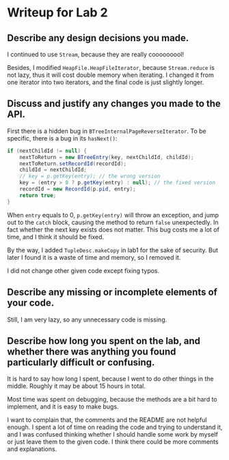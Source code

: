 # Writeup for Lab 2

## Describe any design decisions you made.

I continued to use `Stream`, because they are really cooooooool!

Besides, I modified `HeapFile.HeapFileIterator`, because `Stream.reduce` is not lazy, thus it will cost double memory when iterating. I changed it from one iterator into two iterators, and the final code is just slightly longer.

## Discuss and justify any changes you made to the API.

First there is a hidden bug in `BTreeInternalPageReverseIterator`. To be specific, there is a bug in its `hasNext()`:

```java
if (nextChildId != null) {
	nextToReturn = new BTreeEntry(key, nextChildId, childId);
	nextToReturn.setRecordId(recordId);
	childId = nextChildId;
	// key = p.getKey(entry); // the wrong version
	key = (entry > 0 ? p.getKey(entry) : null); // the fixed version
	recordId = new RecordId(p.pid, entry);
	return true;
}
```

When `entry` equals to 0, `p.getKey(entry)` will throw an exception, and jump out to the `catch` block, causing the method to return `false` unexpectedly. In fact whether the next key exists does not matter. This bug costs me a lot of time, and I think it should be fixed.

By the way, I added `TupleDesc.makeCopy` in lab1 for the sake of security. But later I found it is a waste of time and memory, so I removed it.

I did not change other given code except fixing typos.

## Describe any missing or incomplete elements of your code.

Still, I am very lazy, so any unnecessary code is missing.

## Describe how long you spent on the lab, and whether there was anything you found particularly difficult or confusing.

It is hard to say how long I spent, because I went to do other things in the middle. Roughly it may be about 15 hours in total.

Most time was spent on debugging, because the methods are a bit hard to implement, and it is easy to make bugs.

I want to complain that, the comments and the README are not helpful enough. I spent a lot of time on reading the code and trying to understand it, and I was confused thinking whether I should handle some work by myself or just leave them to the given code. I think there could be more comments and explanations.
